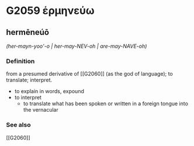 # G2059 ἑρμηνεύω

## hermēneúō

_(her-mayn-yoo'-o | her-may-NEV-oh | are-may-NAVE-oh)_

### Definition

from a presumed derivative of [[G2060]] (as the god of language); to translate; interpret.

- to explain in words, expound
- to interpret
  - to translate what has been spoken or written in a foreign tongue into the vernacular

### See also

[[G2060]]

